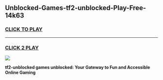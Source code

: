 
## Unblocked-Games-tf2-unblocked-Play-Free-14k63
<h3>
<a href="https://premium76.site?title=tf2-unblocked&ref=19M">CLICK TO PLAY</a></h3>
<hr>

<h3>
<a href="https://premium76.site?title=tf2-unblocked&ref=19M">CLICK 2 PLAY</a>
  
</h3>

<a href="https://premium76.site?title=tf2-unblocked&ref=19M"><img src="https://clearcache.store/games.png"></a>


**tf2-unblocked games unblocked: Your Gateway to Fun and Accessible Online Gaming**
